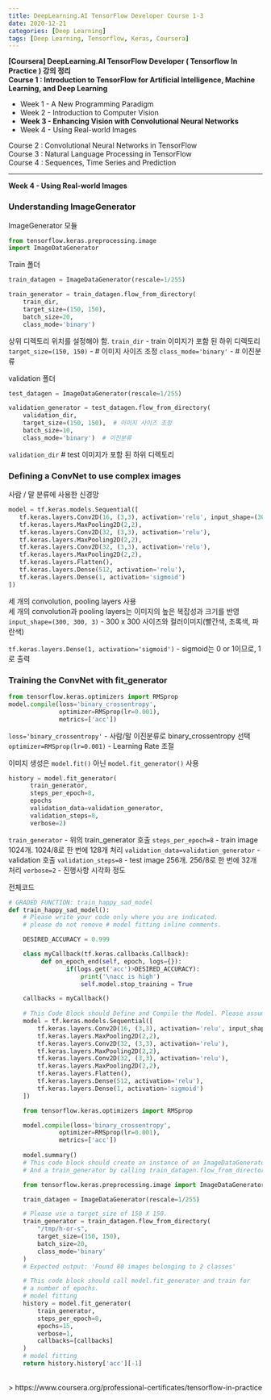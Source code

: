 ```yaml
---
title: DeepLearning.AI TensorFlow Developer Course 1-3
date: 2020-12-21
categories: [Deep Learning]
tags: [Deep Learning, Tensorflow, Keras, Coursera]
---
```


**[Coursera] DeepLearning.AI TensorFlow Developer ( Tensorflow In Practice ) 강의 정리**  
**Course 1 : Introduction to TensorFlow for Artificial Intelligence, Machine Learning, and Deep Learning**
- Week 1 - A New Programming Paradigm
- Week 2 - Introduction to Computer Vision
- **Week 3 - Enhancing Vision with Convolutional Neural Networks**
- Week 4 - Using Real-world Images

Course 2 : Convolutional Neural Networks in TensorFlow  
Course 3 : Natural Language Processing in TensorFlow  
Course 4 : Sequences, Time Series and Prediction

---  

**Week 4 - Using Real-world Images**

### Understanding ImageGenerator
ImageGenerator 모듈
```python
from tensorflow.keras.preprocessing.image
import ImageDataGenerator
```

Train 폴더
```python
train_datagen = ImageDataGenerator(rescale=1/255)

train_generator = train_datagen.flow_from_directory(
    train_dir,  
    target_size=(150, 150),  
    batch_size=20,
    class_mode='binary')  
```
상위 디렉토리 위치를 설정해야 함. 
    `train_dir` - train 이미지가 포함 된 하위 디렉토리
    `target_size=(150, 150)` - # 이미지 사이즈 조정
    `class_mode='binary'` - # 이진분류


validation 폴더
```python
test_datagen = ImageDataGenerator(rescale=1/255)

validation_generator = test_datagen.flow_from_directory( 
    validation_dir,
    target_size=(150, 150),  # 이미지 사이즈 조정
    batch_size=10,
    class_mode='binary')  # 이진분류
```
`validation_dir`  # test 이미지가 포함 된 하위 디렉토리


### Defining a ConvNet to use complex images
사람 / 말 분류에 사용한 신경망
```python
model = tf.keras.models.Sequential([
   tf.keras.layers.Conv2D(16, (3,3), activation='relu', input_shape=(300, 300, 3)),
   tf.keras.layers.MaxPooling2D(2,2),
   tf.keras.layers.Conv2D(32, (3,3), activation='relu'),
   tf.keras.layers.MaxPooling2D(2,2),
   tf.keras.layers.Conv2D(32, (3,3), activation='relu'),
   tf.keras.layers.MaxPooling2D(2,2),
   tf.keras.layers.Flatten(),
   tf.keras.layers.Dense(512, activation='relu'),
   tf.keras.layers.Dense(1, activation='sigmoid')
])
```
세 개의 convolution, pooling layers 사용  
세 개의 convolution과 pooling layers는 이미지의 높은 복잡성과 크기를 반영  
`input_shape=(300, 300, 3)` - 300 x 300 사이즈와 컬러이미지(빨간색, 초록색, 파란색)  

`tf.keras.layers.Dense(1, activation='sigmoid')` - sigmoid는 0 or 1이므로, 1로 출력  

### Training the ConvNet with fit_generator

```python
from tensorflow.keras.optimizers import RMSprop
model.compile(loss='binary_crossentropy',
              optimizer=RMSprop(lr=0.001),
              metrics=['acc'])
```
`loss='binary_crossentropy'` - 사람/말 이진분류로 binary_crossentropy 선택  
`optimizer=RMSprop(lr=0.001)` - Learning Rate 조절


이미지 생성은 `model.fit()` 아닌 `model.fit_generator()` 사용   
```python
history = model.fit_generator(
      train_generator,		
      steps_per_epoch=8,	
      epochs
      validation_data=validation_generator, 
      validation_steps=8,
      verbose=2)			
```
`train_generator`		- 위의 train_generator 호출
`steps_per_epoch=8`	- train image 1024개. 1024/8로 한 번에 128개 처리
`validation_data=validation_generator` - validation 호출
`validation_steps=8` - test image 256개. 256/8로 한 번에 32개 처리
`verbose=2`			- 진행사항 시각화 정도


전체코드
```python
# GRADED FUNCTION: train_happy_sad_model
def train_happy_sad_model():
    # Please write your code only where you are indicated.
    # please do not remove # model fitting inline comments.

    DESIRED_ACCURACY = 0.999

    class myCallback(tf.keras.callbacks.Callback):
         def on_epoch_end(self, epoch, logs={}):
                if(logs.get('acc')>DESIRED_ACCURACY):
                    print('\nacc is high')
                    self.model.stop_training = True

    callbacks = myCallback()
    
    # This Code Block should Define and Compile the Model. Please assume the images are 150 X 150 in your implementation.
    model = tf.keras.models.Sequential([
        tf.keras.layers.Conv2D(16, (3,3), activation='relu', input_shape=(150, 150, 3)),
        tf.keras.layers.MaxPooling2D(2,2),
        tf.keras.layers.Conv2D(32, (3,3), activation='relu'),
        tf.keras.layers.MaxPooling2D(2,2),
        tf.keras.layers.Conv2D(32, (3,3), activation='relu'),
        tf.keras.layers.MaxPooling2D(2,2),
        tf.keras.layers.Flatten(),
        tf.keras.layers.Dense(512, activation='relu'),
        tf.keras.layers.Dense(1, activation='sigmoid')
    ])

    from tensorflow.keras.optimizers import RMSprop

    model.compile(loss='binary_crossentropy',
              optimizer=RMSprop(lr=0.001),
              metrics=['acc'])
        
    model.summary()
    # This code block should create an instance of an ImageDataGenerator called train_datagen 
    # And a train_generator by calling train_datagen.flow_from_directory

    from tensorflow.keras.preprocessing.image import ImageDataGenerator

    train_datagen = ImageDataGenerator(rescale=1/255)

    # Please use a target_size of 150 X 150.
    train_generator = train_datagen.flow_from_directory(
        "/tmp/h-or-s",
        target_size=(150, 150),
        batch_size=20,
        class_mode='binary'
    )
    # Expected output: 'Found 80 images belonging to 2 classes'

    # This code block should call model.fit_generator and train for
    # a number of epochs.
    # model fitting
    history = model.fit_generator(
        train_generator,
        steps_per_epoch=8,
        epochs=15,
        verbose=1,
        callbacks=[callbacks]    
    )
    # model fitting
    return history.history['acc'][-1]
```

<br/>
> https://www.coursera.org/professional-certificates/tensorflow-in-practice

